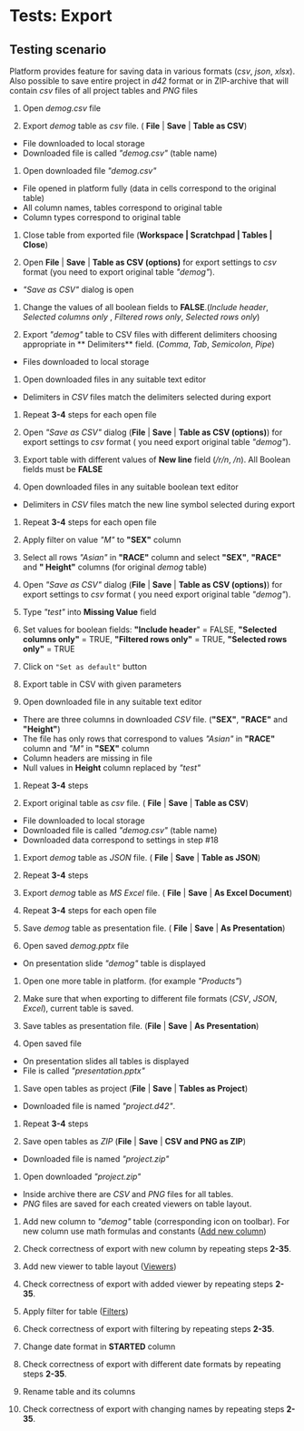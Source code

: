 <!-- TITLE: Tests: Export -->
<!-- SUBTITLE: -->

# Tests: Export

## Testing scenario

Platform provides feature for saving data in various formats (*csv*, *json*, *xlsx*). Also possible to save entire
project in *d42* format or in ZIP-archive that will contain *csv* files of all project tables and *PNG* files

1. Open *demog.csv* file

1. Export *demog* table as *csv* file. ( **File** | **Save** | **Table as CSV**)

* File downloaded to local storage
* Downloaded file is called *"demog.csv"* (table name)

1. Open downloaded file *"demog.csv"*

* File opened in platform fully (data in cells correspond to the original table)
* All column names, tables correspond to original table
* Column types correspond to original table

1. Close table from exported file (**Workspace | Scratchpad | Tables | Close**)

1. Open **File** | **Save** | **Table as CSV (options)** for export settings to *csv* format (you need to export
   original table *"demog"*).

* *"Save as CSV"* dialog is open

1. Change the values ​​of all boolean fields to **FALSE**.(*Include header*, *Selected columns only*
   , *Filtered rows only*, *Selected rows only*)

1. Export *"demog"* table to CSV files with different delimiters choosing appropriate in **
   Delimiters** field. (*Comma*, *Tab*, *Semicolon*, *Pipe*)

* Files downloaded to local storage

1. Open downloaded files in any suitable text editor

* Delimiters in *CSV* files match the delimiters selected during export

1. Repeat **3-4** steps for each open file

1. Open *"Save as CSV"* dialog (**File** | **Save** | **Table as CSV (options)**) for export settings to *csv* format (
   you need export original table *"demog"*).

1. Export table with different values of **New line** field (*/r/n*, */n*). All Boolean fields must be **FALSE**

1. Open downloaded files in any suitable boolean text editor

* Delimiters in *CSV* files match the new line symbol selected during export

1. Repeat **3-4** steps for each open file

1. Apply filter on value *"M"* to **"SEX"** column

1. Select all rows *​​"Asian"* in **"RACE"** column and select **"SEX"**, **"RACE"** and **"
   Height"** columns (for original *demog* table)

1. Open *"Save as CSV"* dialog (**File** | **Save** | **Table as CSV (options)**) for export settings to *csv* format (
   you need export original table *"demog"*).

1. Type *"test"* into **Missing Value** field

1. Set values ​​for boolean fields: **"Include header**" = FALSE,  **"Selected columns only"** = TRUE, **"Filtered rows
   only"** = TRUE, **"Selected rows only"** = TRUE

1. Click on ```"Set as default"``` button

1. Export table in CSV with given parameters

1. Open downloaded file in any suitable text editor

* There are three columns in downloaded *CSV* file. (**"SEX"**, **"RACE"** and **"Height"**)
* The file has only rows that correspond to values *​​"Asian"* in **"RACE"** column and *"M"*
  in **"SEX"** column
* Column headers are missing in file
* Null values ​​in **Height** column replaced by *"test"*

1. Repeat **3-4** steps

1. Export original table as *csv* file. ( **File** | **Save** | **Table as CSV**)

* File downloaded to local storage
* Downloaded file is called *"demog.csv"* (table name)
* Downloaded data correspond to settings in step #18

1. Export *demog* table as *JSON* file. ( **File** | **Save** | **Table as JSON**)

1. Repeat **3-4** steps

1. Export *demog* table as *MS Excel* file. ( **File** | **Save** | **As Excel Document**)

1. Repeat **3-4** steps for each open file

1. Save *demog* table as presentation file. ( **File** | **Save** | **As Presentation**)

1. Open saved *demog.pptx* file

* On presentation slide *"demog"* table is displayed

1. Open one more table in platform. (for example *"Products"*)

1. Make sure that when exporting to different file formats (*CSV*, *JSON*, *Excel*), current table is saved.

1. Save tables as presentation file. (**File** | **Save** | **As Presentation**)

1. Open saved file

* On presentation slides all tables is displayed
* File is called *"presentation.pptx"*

1. Save open tables as project (**File** | **Save** | **Tables as Project**)

* Downloaded file is named *"project.d42"*.

1. Repeat **3-4** steps

1. Save open tables as *ZIP* (**File** | **Save** | **CSV and PNG as ZIP**)

* Downloaded file is named *"project.zip"*

1. Open downloaded *"project.zip"*

* Inside archive there are *CSV* and *PNG* files for all tables.
* *PNG* files are saved for each created viewers on table layout.

1. Add new column to *"demog"* table (corresponding icon on toolbar). For new column use math formulas and
   constants ([Add new column](../../transform/add-new-column.md))

1. Check correctness of export with new column by repeating steps **2-35**.

1. Add new viewer to table layout ([Viewers](../../visualize/viewers/viewers.md))

1. Check correctness of export with added viewer by repeating steps **2-35**.

1. Apply filter for table ([Filters](../../visualize/viewers/filters.md))

1. Check correctness of export with filtering by repeating steps **2-35**.

1. Change date format in **STARTED** column

1. Check correctness of export with different date formats by repeating steps **2-35**.

1. Rename table and its columns

1. Check correctness of export with changing names by repeating steps **2-35**.
